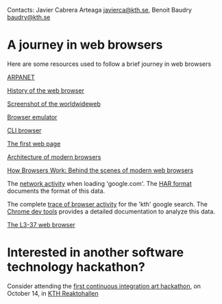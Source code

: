 Contacts: Javier Cabrera Arteaga <javierca@kth.se>, Benoit Baudry <baudry@kth.se>

# A journey in web browsers

Here are some resources used to follow a brief journey in web browsers

[ARPANET](https://en.wikipedia.org/wiki/ARPANET)

[History of the web browser](https://en.wikipedia.org/wiki/History_of_the_web_browser)

[Screenshot of the worldwideweb](https://www.w3.org/History/1994/WWW/Journals/CACM/screensnap2_24c.gif)

[Browser emulator](http://dejavu.org/emulator.htm)

[CLI browser](http://line-mode.cern.ch/www/hypertext/WWW/People.html)

[The first web page](http://info.cern.ch/hypertext/WWW/TheProject.html)

[Architecture of modern browsers](https://cryptpad.fr/whiteboard/#/2/whiteboard/view/TYTOqui8KXxA-68Z5fonkmvgSd2+-DSr6PiieL8CvLg/embed/present/) 

[How Browsers Work: Behind the scenes of modern web browsers](https://www.html5rocks.com/en/tutorials/internals/howbrowserswork/)

The [network activity](https://github.com/castor-software/browsers-journey/blob/master/www.google.com2.har) when loading 'google.com'. The [HAR format](https://w3c.github.io/web-performance/specs/HAR/Overview.html#sec-object-types-cookies) documents the format of this data.

The complete [trace of browser activity](https://github.com/castor-software/browsers-journey/blob/master/Profile-20190820T192831.json) for the 'kth' google search. The [Chrome dev tools](https://chromedevtools.github.io/devtools-protocol/tot/DOM) provides a detailed documentation to analyze this data.

[The L3-37 web browser](https://github.com/Jacarte/L3-37-Browser/releases)

# Interested in another software technology hackathon?

Consider attending the [first continuous integration art hackathon](https://castor-software-days-2019.github.io/ci_art_hackathon), on October 14, in [KTH Reaktohallen](https://www.r1.kth.se/)
